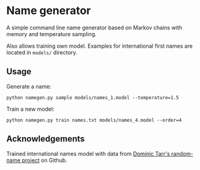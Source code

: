 # Name generator
A simple command line name generator based on Markov chains with memory and temperature sampling. 

Also allows training own model. Examples for international first names are located in `models/` directory.

## Usage
Generate a name:
```commandline
python namegen.py sample models/names_1.model --temperature=1.5
```

Train a new model:
```commandline
python namegen.py train names.txt models/names_4.model --order=4
```

## Acknowledgements
Trained international names model with data from [Dominic Tarr's random-name project](https://github.com/dominictarr/random-name) on Github.
